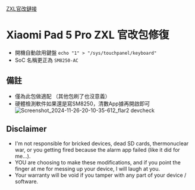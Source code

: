  [ZXL官改鏈接](https://www.uotan.cn/resources/hyperos_2-0-7_for_-5pro.677/)
# Xiaomi Pad 5 Pro ZXL 官改包修復
- 開機自動啟用鍵盤 `echo "1" > "/sys/touchpanel/keyboard"`
- SoC 名稱更正為 `SM8250-AC`

## 備註
- 僅為此包做適配 （其他包刷了也沒意義）
- 硬體檢測軟件如果還是寫SM8250，清數App據再開啟即可
![Screenshot_2024-11-26-20-10-35-612_flar2 devcheck](https://github.com/user-attachments/assets/d0ddc2e2-4ad8-4ef4-abc2-bde115508532)

## Disclaimer
* I'm not responsible for bricked devices, dead SD cards, thermonuclear war, or you getting fired because the alarm app failed (like it did for me...).
* YOU are choosing to make these modifications, and if you point the finger at me for messing up your device, I will laugh at you.
* Your warranty will be void if you tamper with any part of your device / software.
